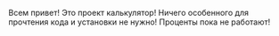 Всем привет! Это проект калькулятор!
Ничего особенного для прочтения кода и установки не нужно!
Проценты пока не работают!
